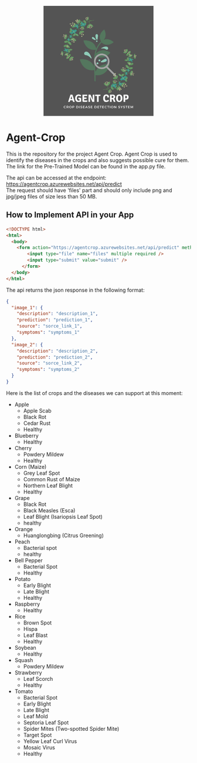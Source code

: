 <p align="center">
  <img width=300 height=300 src="static/Agent-Crop-1000x1000.png" alt="Agent Crop Logo">
</p>

# Agent-Crop
This is the repository for the project Agent Crop. Agent Crop is used to identify the diseases in the crops and also suggests possible cure for them.  
The link for the Pre-Trained Model can be found in the app.py file.

The api can be accessed at the endpoint: https://agentcrop.azurewebsites.net/api/predict  
The request should have 'files' part and should only include png and jpg/jpeg files of size less than 50 MB.  

## How to Implement API in your App  

```html
<!DOCTYPE html>
<html>
  <body>
    <form action="https://agentcrop.azurewebsites.net/api/predict" method = "POST" enctype = "multipart/form-data">
        <input type="file" name="files" multiple required />
        <input type="submit" value="submit" />
      </form>
  </body>
</html>
```

The api returns the json response in the following format:

```json
{
  "image_1": {
    "description": "description_1",
    "prediction": "prediction_1",
    "source": "sorce_link_1",
    "symptoms": "symptoms_1"
  },
  "image_2": {
    "description": "description_2",
    "prediction": "prediction_2",
    "source": "sorce_link_2",
    "symptoms": "symptoms_2"
  }
}
```

Here is the list of crops and the diseases we can support at this moment:

- Apple
  - Apple Scab
  - Black Rot
  - Cedar Rust
  - Healthy
- Blueberry
  - Healthy
- Cherry
  - Powdery Mildew
  - Healthy
- Corn (Maize)
  - Grey Leaf Spot
  - Common Rust of Maize
  - Northern Leaf Blight
  - Healthy
- Grape
  - Black Rot
  - Black Measles (Esca)
  - Leaf Blight (Isariopsis Leaf Spot)
  - healthy
- Orange
  - Huanglongbing (Citrus Greening)
- Peach
  - Bacterial spot
  - healthy
- Bell Pepper
  - Bacterial Spot
  - Healthy
- Potato
  - Early Blight
  - Late Blight
  - Healthy
- Raspberry
  - Healthy
- Rice
  - Brown Spot
  - Hispa
  - Leaf Blast
  - Healthy
- Soybean
  - Healthy
- Squash
  - Powdery Mildew
- Strawberry
  - Leaf Scorch
  - Healthy
- Tomato
  - Bacterial Spot
  - Early Blight
  - Late Blight
  - Leaf Mold
  - Septoria Leaf Spot
  - Spider Mites (Two-spotted Spider Mite)
  - Target Spot
  - Yellow Leaf Curl Virus
  - Mosaic Virus
  - Healthy

